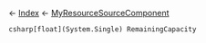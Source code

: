 ← [Index](Api-Index) ← [MyResourceSourceComponent](Sandbox.Game.EntityComponents.MyResourceSourceComponent)

```csharp[float](System.Single) RemainingCapacity```